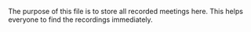 The purpose of this file is to store all recorded meetings here.
This helps everyone to find the recordings immediately.
